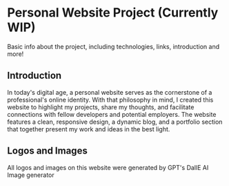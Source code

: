 # Personal Website Project (Currently WIP)
Basic info about the project, including technologies, links, introduction and more!
## Introduction
In today's digital age, a personal website serves as the cornerstone of a professional's online identity. With that philosophy in mind, I created this website to highlight my projects, share my thoughts, and facilitate connections with fellow developers and potential employers. The website features a clean, responsive design, a dynamic blog, and a portfolio section that together present my work and ideas in the best light.
## Logos and Images
All logos and images on this website were generated by GPT's DallE AI Image generator
